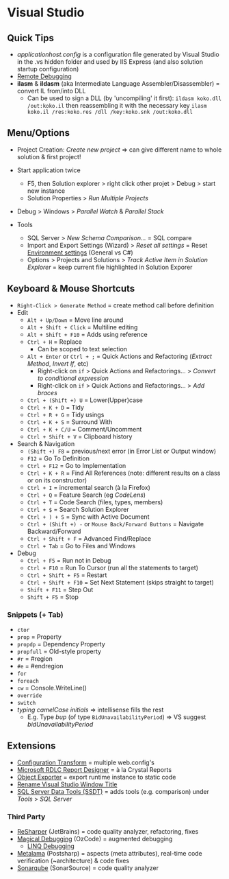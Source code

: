 # Visual Studio

## Quick Tips

* _applicationhost.config_ is a configuration file generated by Visual Studio in the .vs hidden folder and used by IIS Express (and also solution startup configuration)
* [Remote Debugging](https://learn.microsoft.com/en-us/visualstudio/debugger/remote-debugging)
* **ilasm** & **ildasm** (aka Intermediate Language Assembler/Disassembler) = convert IL from/into DLL
  * Can be used to sign a DLL (by 'uncompiling' it first): `ildasm koko.dll /out:koko.il` then reassembling it with the necessary key `ilasm koko.il /res:koko.res /dll /key:koko.snk /out:koko.dll`

## Menu/Options

* Project Creation: _Create new project_ => can give different name to whole solution & first project!
* Start application twice
  * F5, then Solution explorer > right click other projet > Debug > start new instance
  * Solution Properties > _Run Multiple Projects_

* Debug > Windows > _Parallel Watch_ & _Parallel Stack_
* Tools
  * SQL Server > _New Schema Comparison…_ = SQL compare
  * Import and Export Settings (Wizard) > _Reset all settings_ = Reset [Environment settings](https://learn.microsoft.com/en-us/visualstudio/ide/environment-settings) (General vs C#)
  * Options > Projects and Solutions > _Track Active Item in Solution Explorer_ = keep current file highlighted in Solution Exporer

## Keyboard & Mouse Shortcuts

* `Right-Click > Generate Method` = create method call before definition
* Edit
  * `Alt + Up/Down` = Move line around
  * `Alt + Shift + Click` = Multiline editing
  * `Alt + Shift + F10` = Adds using reference
  * `Ctrl + H` = Replace
    * Can be scoped to text selection
  * `Alt + Enter` or `Ctrl + ;` = Quick Actions and Refactoring (_Extract Method_, _Invert If_, etc)
    * Right-click on `if` > Quick Actions and Refactorings… > _Convert to conditional expression_
    * Right-click on `if` > Quick Actions and Refactorings… > _Add braces_
  * `Ctrl + (Shift +) U` = Lower(Upper)case
  * `Ctrl + K + D` = Tidy
  * `Ctrl + R + G` = Tidy usings
  * `Ctrl + K + S` = Surround With
  * `Ctrl + K + C/U` = Comment/Uncomment
  * `Ctrl + Shift + V` = Clipboard history
* Search & Navigation
  * `(Shift +) F8` = previous/next error (in Error List or Output window)
  * `F12` = Go To Definition
  * `Ctrl + F12` = Go to Implementation
  * `Ctrl + K + R` = Find All References (note: different results on a class or on its constructor)
  * `Ctrl + I` = incremental search (à la Firefox)
  * `Ctrl + Q` = Feature Search (eg _CodeLens_)
  * `Ctrl + T` = Code Search (files, types, members)
  * `Ctrl + $` = Search Solution Explorer
  * `Ctrl + ) + S` = Sync with Active Document
  * `Ctrl + (Shift +) -` or `Mouse Back/Forward Buttons` = Navigate Backward/Forward
  * `Ctrl + Shift + F` = Advanced Find/Replace
  * `Ctrl + Tab` = Go to Files and Windows
* Debug
  * `Ctrl + F5` = Run not in Debug
  * `Ctrl + F10` = Run To Cursor (run all the statements to target)
  * `Ctrl + Shift + F5` = Restart
  * `Ctrl + Shift + F10` = Set Next Statement (skips straight to target)
  * `Shift + F11` = Step Out
  * `Shift + F5` = Stop

### Snippets (+ Tab)

* `ctor`
* `prop` = Property
* `propdp` = Dependency Property
* `propfull` = Old-style property
* `#r` = #region
* `#e` = #endregion
* `for`
* `foreach`
* `cw` = Console.WriteLine()
* `override`
* `switch`
* _typing camelCase initials_ => intellisense fills the rest
  * E.g. Type _bup_ (of type `BidUnavailabilityPeriod`) => VS suggest _bidUnavailabilityPeriod_

## Extensions

* [Configuration Transform](https://marketplace.visualstudio.com/items?itemName=GolanAvraham.ConfigurationTransform) = multiple web.config's
* [Microsoft RDLC Report Designer](https://marketplace.visualstudio.com/items?itemName=ProBITools.MicrosoftRdlcReportDesignerforVisualStudio-18001) = à la Crystal Reports
* [Object Exporter](https://marketplace.visualstudio.com/items?itemName=OmarElabd.ObjectExporter) = export runtime instance to static code
* [Rename Visual Studio Window Title](https://marketplace.visualstudio.com/items?itemName=mayerwin.RenameVisualStudioWindowTitle)
* [SQL Server Data Tools (SSDT)](https://visualstudio.microsoft.com/vs/features/ssdt) = adds tools (e.g. comparison) under _Tools_ > _SQL Server_

### Third Party

* [ReSharper](https://www.jetbrains.com/resharper) (JetBrains) = code quality analyzer, refactoring, fixes
* [Magical Debugging](https://marketplace.visualstudio.com/items?itemName=CodeValueLtd.OzCode) (OzCode) = augmented debugging
  * [LINQ Debugging](https://blog.somewhatabstract.com/2016/06/13/i-am-an-ozcode-magician-and-i-have-a-new-linq-trick)
* [Metalama](https://www.postsharp.net/metalama) (Postsharp) = aspects (meta attributes), real-time code verification (~architecture) & code fixes
* [Sonarqube](https://www.sonarsource.com/products/sonarqube) (SonarSource) = code quality analyzer
